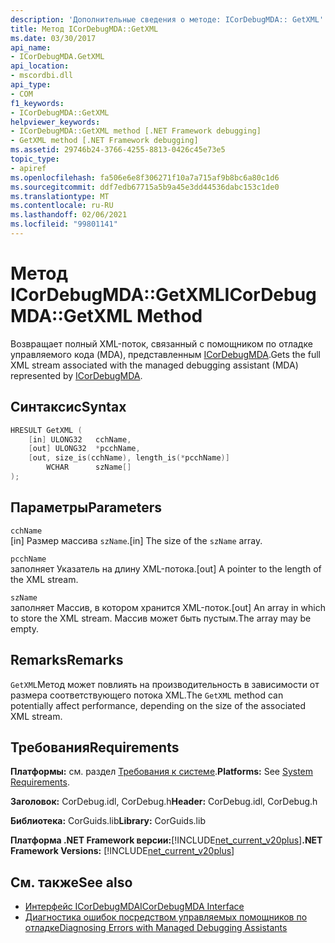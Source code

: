 ```yaml
---
description: 'Дополнительные сведения о методе: ICorDebugMDA:: GetXML'
title: Метод ICorDebugMDA::GetXML
ms.date: 03/30/2017
api_name:
- ICorDebugMDA.GetXML
api_location:
- mscordbi.dll
api_type:
- COM
f1_keywords:
- ICorDebugMDA::GetXML
helpviewer_keywords:
- ICorDebugMDA::GetXML method [.NET Framework debugging]
- GetXML method [.NET Framework debugging]
ms.assetid: 29746b24-3766-4255-8813-0426c45e73e5
topic_type:
- apiref
ms.openlocfilehash: fa506e6e8f306271f10a7a715af9b8bc6a80c1d6
ms.sourcegitcommit: ddf7edb67715a5b9a45e3dd44536dabc153c1de0
ms.translationtype: MT
ms.contentlocale: ru-RU
ms.lasthandoff: 02/06/2021
ms.locfileid: "99801141"
---
```

# <a name="icordebugmdagetxml-method"></a><span data-ttu-id="ee902-103">Метод ICorDebugMDA::GetXML</span><span class="sxs-lookup"><span data-stu-id="ee902-103">ICorDebugMDA::GetXML Method</span></span>

<span data-ttu-id="ee902-104">Возвращает полный XML-поток, связанный с помощником по отладке управляемого кода (MDA), представленным [ICorDebugMDA](icordebugmda-interface.md).</span><span class="sxs-lookup"><span data-stu-id="ee902-104">Gets the full XML stream associated with the managed debugging assistant (MDA) represented by [ICorDebugMDA](icordebugmda-interface.md).</span></span>  
  
## <a name="syntax"></a><span data-ttu-id="ee902-105">Синтаксис</span><span class="sxs-lookup"><span data-stu-id="ee902-105">Syntax</span></span>  
  
```cpp  
HRESULT GetXML (  
    [in] ULONG32   cchName,  
    [out] ULONG32  *pcchName,  
    [out, size_is(cchName), length_is(*pcchName)]  
        WCHAR      szName[]  
);  
```  
  
## <a name="parameters"></a><span data-ttu-id="ee902-106">Параметры</span><span class="sxs-lookup"><span data-stu-id="ee902-106">Parameters</span></span>  

 `cchName`  
 <span data-ttu-id="ee902-107">[in] Размер массива `szName`.</span><span class="sxs-lookup"><span data-stu-id="ee902-107">[in] The size of the `szName` array.</span></span>  
  
 `pcchName`  
 <span data-ttu-id="ee902-108">заполняет Указатель на длину XML-потока.</span><span class="sxs-lookup"><span data-stu-id="ee902-108">[out] A pointer to the length of the XML stream.</span></span>  
  
 `szName`  
 <span data-ttu-id="ee902-109">заполняет Массив, в котором хранится XML-поток.</span><span class="sxs-lookup"><span data-stu-id="ee902-109">[out] An array in which to store the XML stream.</span></span> <span data-ttu-id="ee902-110">Массив может быть пустым.</span><span class="sxs-lookup"><span data-stu-id="ee902-110">The array may be empty.</span></span>  
  
## <a name="remarks"></a><span data-ttu-id="ee902-111">Remarks</span><span class="sxs-lookup"><span data-stu-id="ee902-111">Remarks</span></span>  

 <span data-ttu-id="ee902-112">`GetXML`Метод может повлиять на производительность в зависимости от размера соответствующего потока XML.</span><span class="sxs-lookup"><span data-stu-id="ee902-112">The `GetXML` method can potentially affect performance, depending on the size of the associated XML stream.</span></span>  
  
## <a name="requirements"></a><span data-ttu-id="ee902-113">Требования</span><span class="sxs-lookup"><span data-stu-id="ee902-113">Requirements</span></span>  

 <span data-ttu-id="ee902-114">**Платформы:** см. раздел [Требования к системе](../../get-started/system-requirements.md).</span><span class="sxs-lookup"><span data-stu-id="ee902-114">**Platforms:** See [System Requirements](../../get-started/system-requirements.md).</span></span>  
  
 <span data-ttu-id="ee902-115">**Заголовок:** CorDebug.idl, CorDebug.h</span><span class="sxs-lookup"><span data-stu-id="ee902-115">**Header:** CorDebug.idl, CorDebug.h</span></span>  
  
 <span data-ttu-id="ee902-116">**Библиотека:** CorGuids.lib</span><span class="sxs-lookup"><span data-stu-id="ee902-116">**Library:** CorGuids.lib</span></span>  
  
 <span data-ttu-id="ee902-117">**Платформа .NET Framework версии:**[!INCLUDE[net_current_v20plus](../../../../includes/net-current-v20plus-md.md)]</span><span class="sxs-lookup"><span data-stu-id="ee902-117">**.NET Framework Versions:** [!INCLUDE[net_current_v20plus](../../../../includes/net-current-v20plus-md.md)]</span></span>  
  
## <a name="see-also"></a><span data-ttu-id="ee902-118">См. также</span><span class="sxs-lookup"><span data-stu-id="ee902-118">See also</span></span>

- [<span data-ttu-id="ee902-119">Интерфейс ICorDebugMDA</span><span class="sxs-lookup"><span data-stu-id="ee902-119">ICorDebugMDA Interface</span></span>](icordebugmda-interface.md)
- [<span data-ttu-id="ee902-120">Диагностика ошибок посредством управляемых помощников по отладке</span><span class="sxs-lookup"><span data-stu-id="ee902-120">Diagnosing Errors with Managed Debugging Assistants</span></span>](../../debug-trace-profile/diagnosing-errors-with-managed-debugging-assistants.md)
